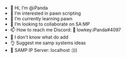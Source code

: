 - 👋 Hi, I’m @iPanda
- 👀 I’m interested in pawn scripting
- 🌱 I’m currently learning pawn
- 💞️ I’m looking to collaborate on SA:MP
- 📫 How to reach me Discord: 🐧 lowkey.iPanda#4097
- 🙌 I don't know what do add
- 👌 Suggest me samp systems ideas
- 🌹 SAMP IP Server: localhost :)))
